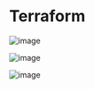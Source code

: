 # Terraform

![image](https://github.com/gunjankhanal/Terraform/assets/20742236/2813c3fc-7921-4d6e-9414-48d8b1aa6567)

![image](https://github.com/gunjankhanal/Terraform/assets/20742236/da7d2585-2526-48b8-8fdc-060f0b27f8a8)

![image](https://github.com/gunjankhanal/Terraform/assets/20742236/5f661993-3015-43dc-ad34-c0dc31fb65ef)
